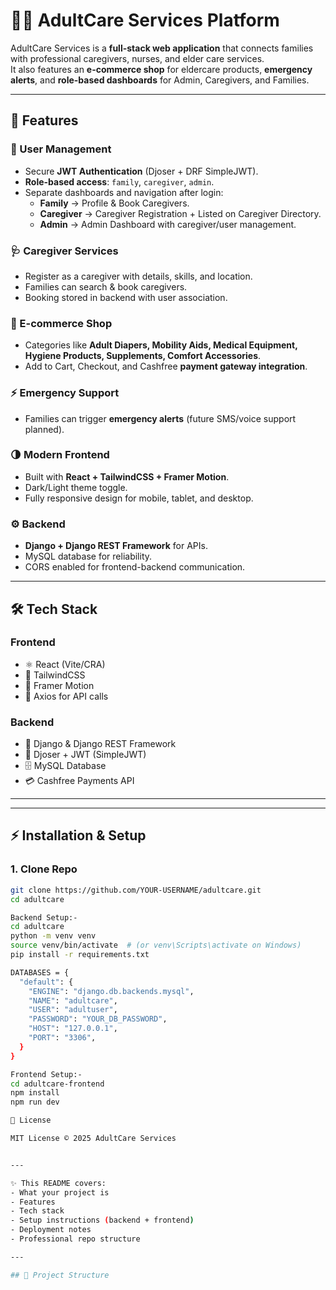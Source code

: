 # 🧑‍⚕️ AdultCare Services Platform

AdultCare Services is a **full-stack web application** that connects families with professional caregivers, nurses, and elder care services.  
It also features an **e-commerce shop** for eldercare products, **emergency alerts**, and **role-based dashboards** for Admin, Caregivers, and Families.

---

## 🚀 Features

### 👤 User Management
- Secure **JWT Authentication** (Djoser + DRF SimpleJWT).
- **Role-based access**: `family`, `caregiver`, `admin`.
- Separate dashboards and navigation after login:
  - **Family** → Profile & Book Caregivers.
  - **Caregiver** → Caregiver Registration + Listed on Caregiver Directory.
  - **Admin** → Admin Dashboard with caregiver/user management.

### 🩺 Caregiver Services
- Register as a caregiver with details, skills, and location.
- Families can search & book caregivers.
- Booking stored in backend with user association.

### 🛒 E-commerce Shop
- Categories like **Adult Diapers, Mobility Aids, Medical Equipment, Hygiene Products, Supplements, Comfort Accessories**.
- Add to Cart, Checkout, and Cashfree **payment gateway integration**.

### ⚡ Emergency Support
- Families can trigger **emergency alerts** (future SMS/voice support planned).

### 🌗 Modern Frontend
- Built with **React + TailwindCSS + Framer Motion**.
- Dark/Light theme toggle.
- Fully responsive design for mobile, tablet, and desktop.

### ⚙️ Backend
- **Django + Django REST Framework** for APIs.
- MySQL database for reliability.
- CORS enabled for frontend-backend communication.

---

## 🛠️ Tech Stack

### Frontend
- ⚛️ React (Vite/CRA)
- 🎨 TailwindCSS
- 🎥 Framer Motion
- 🔗 Axios for API calls

### Backend
- 🐍 Django & Django REST Framework
- 🔑 Djoser + JWT (SimpleJWT)
- 🗄️ MySQL Database
- 💳 Cashfree Payments API

---



---

## ⚡ Installation & Setup

### 1. Clone Repo
```bash
git clone https://github.com/YOUR-USERNAME/adultcare.git
cd adultcare

Backend Setup:-
cd adultcare
python -m venv venv
source venv/bin/activate  # (or venv\Scripts\activate on Windows)
pip install -r requirements.txt

DATABASES = {
  "default": {
    "ENGINE": "django.db.backends.mysql",
    "NAME": "adultcare",
    "USER": "adultuser",
    "PASSWORD": "YOUR_DB_PASSWORD",
    "HOST": "127.0.0.1",
    "PORT": "3306",
  }
}

Frontend Setup:-
cd adultcare-frontend
npm install
npm run dev

📜 License

MIT License © 2025 AdultCare Services


---

✨ This README covers:
- What your project is
- Features
- Tech stack
- Setup instructions (backend + frontend)
- Deployment notes
- Professional repo structure

---

## 📂 Project Structure


